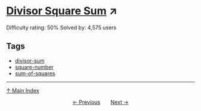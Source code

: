 # [Divisor Square Sum](https://projecteuler.net/problem=211) ↗️

Difficulty rating: 50%
Solved by: 4,575 users
## Tags

- [divisor-sum](../tags/divisor-sum.md)
- [square-number](../tags/square-number.md)
- [sum-of-squares](../tags/sum-of-squares.md)



---

[↑ Main Index](../README.md)


<div align=center><a href='210.md'>← Previous</a> &nbsp;&nbsp; &nbsp;&nbsp;  <a href='212.md'>Next →</a></div>
